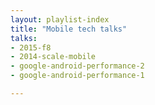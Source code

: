```yaml
---
layout: playlist-index
title: "Mobile tech talks"
talks:
- 2015-f8
- 2014-scale-mobile
- google-android-performance-2
- google-android-performance-1

---
```

